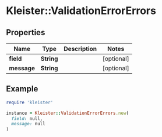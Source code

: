 # Kleister::ValidationErrorErrors

## Properties

| Name | Type | Description | Notes |
| ---- | ---- | ----------- | ----- |
| **field** | **String** |  | [optional] |
| **message** | **String** |  | [optional] |

## Example

```ruby
require 'kleister'

instance = Kleister::ValidationErrorErrors.new(
  field: null,
  message: null
)
```

